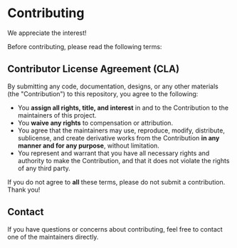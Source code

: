 # Contributing

We appreciate the interest!

Before contributing, please read the following terms:

## Contributor License Agreement (CLA)

By submitting any code, documentation, designs, or any other materials (the "Contribution") to this repository, you agree to the following:

- You **assign all rights, title, and interest** in and to the Contribution to the maintainers of this project.
- You **waive any rights** to compensation or attribution. 
- You agree that the maintainers may use, reproduce, modify, distribute, sublicense, and create derivative works from the Contribution **in any manner and for any purpose**, without limitation.
- You represent and warrant that you have all necessary rights and authority to make the Contribution, and that it does not violate the rights of any third party.


If you do not agree to **all** these terms, please do not submit a contribution. Thank you!

## Contact

If you have questions or concerns about contributing, feel free to contact one of the maintainers directly.

